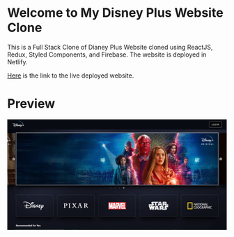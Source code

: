 # Welcome to My Disney Plus Website Clone

This is a Full Stack Clone of Dianey Plus Website cloned using ReactJS, Redux, Styled Components, and Firebase. The website is deployed in Netlify.

[Here](https://confident-gates-4628cd.netlify.app/) is the link to the live deployed website.

# Preview

![Disney Plus Clone](https://github.com/ArunMurugavel24/Disney_Plus_Clone/blob/master/Preview.jpg)
